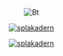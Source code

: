 <p align="center"><img src="https://user-images.githubusercontent.com/80799518/156887785-97cbd82a-5500-419f-b6f6-4664dc06d8a5.png" alt="Bt">  
<p align="center">
<a href="https://github.com/splakadern"><img title="splakadern" src="https://img.shields.io/badge/SPLAKA%20DERN-pink"></a>

<p align="center">
<p align="center">
<a href="https://github.com/splakadern"><img title="splakadern" src="https://github-readme-stats.vercel.app/api/top-langs/?username=splakadern&layout=compact&theme=chartreuse-dark&cache_seconds=3200"></a>
</p>
